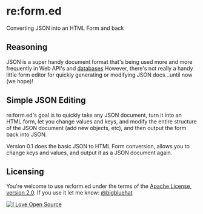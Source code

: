 # re:form.ed

Converting JSON into an HTML Form and back

## Reasoning

JSON is a super handy document format that's being used more and more
frequently in Web API's and [databases](http://couchdb.apache.org/) However,
there's not really a handy little form editor for quickly generating or
modifying JSON docs...until now (we hope)!

## Simple JSON Editing

re:form.ed's goal is to quickly take any JSON document, turn it into an HTML
form, let you change values and keys, and modify the entire structure of the
JSON document (add new objects, etc), and then output the form back into JSON.

Version 0.1 does the basic JSON to HTML Form conversion, allows you to change
keys and values, and output it as a JSON document again.

## Licensing

You're welcome to use re:form.ed under the terms of the
[Apache License, version 2.0](http://www.apache.org/licenses/LICENSE-2.0). If
you use it let me know: [@bigbluehat](http://twitter.com/bigbluehat)

[![I Love Open Source](http://www.iloveopensource.io/images/logo-lightbg.png)](http://www.iloveopensource.io/users/BigBlueHat)
